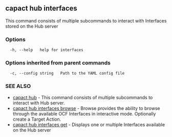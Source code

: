 ## capact hub interfaces

This command consists of multiple subcommands to interact with Interfaces stored on the Hub server

### Options

```
  -h, --help   help for interfaces
```

### Options inherited from parent commands

```
  -c, --config string   Path to the YAML config file
```

### SEE ALSO

* [capact hub](capact_hub.md)	 - This command consists of multiple subcommands to interact with Hub server.
* [capact hub interfaces browse](capact_hub_interfaces_browse.md)	 - Browse provides the ability to browse through the available OCF Interfaces in interactive mode. Optionally create a Target Action.
* [capact hub interfaces get](capact_hub_interfaces_get.md)	 - Displays one or multiple Interfaces available on the Hub server

